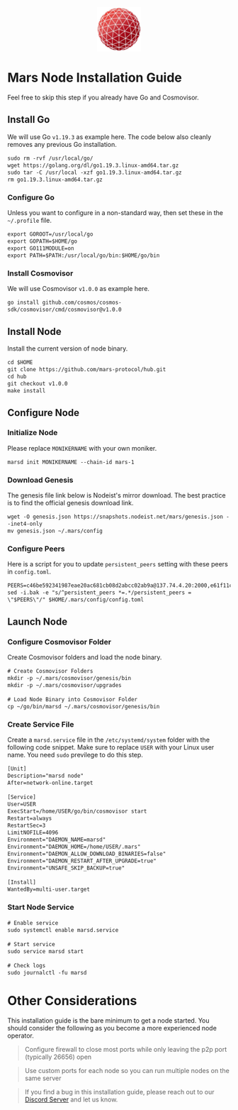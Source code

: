 <p align="center">
  <img height="100" height="auto" src="https://raw.githubusercontent.com/Nodeist/Kurulumlar/main/logos/mars.png">
</p>



# Mars Node Installation Guide
Feel free to skip this step if you already have Go and Cosmovisor.


## Install Go
We will use Go `v1.19.3` as example here. The code below also cleanly removes any previous Go installation.

```
sudo rm -rvf /usr/local/go/
wget https://golang.org/dl/go1.19.3.linux-amd64.tar.gz
sudo tar -C /usr/local -xzf go1.19.3.linux-amd64.tar.gz
rm go1.19.3.linux-amd64.tar.gz
```

### Configure Go
Unless you want to configure in a non-standard way, then set these in the `~/.profile` file.

```
export GOROOT=/usr/local/go
export GOPATH=$HOME/go
export GO111MODULE=on
export PATH=$PATH:/usr/local/go/bin:$HOME/go/bin
```


### Install Cosmovisor
We will use Cosmovisor `v1.0.0` as example here.

```
go install github.com/cosmos/cosmos-sdk/cosmovisor/cmd/cosmovisor@v1.0.0
```

## Install Node
Install the current version of node binary.

```
cd $HOME
git clone https://github.com/mars-protocol/hub.git
cd hub
git checkout v1.0.0
make install
```

## Configure Node
### Initialize Node
Please replace `MONIKERNAME` with your own moniker.

```
marsd init MONIKERNAME --chain-id mars-1
```

### Download Genesis
The genesis file link below is Nodeist's mirror download. The best practice is to find the official genesis download link.

```
wget -O genesis.json https://snapshots.nodeist.net/mars/genesis.json --inet4-only
mv genesis.json ~/.mars/config
```

### Configure Peers
Here is a script for you to update `persistent_peers` setting with these peers in `config.toml`.
```
PEERS=c46be592341987eae20ac681cb08d2abcc02ab9a@137.74.4.20:2000,e61f11c5b03400d3a99c066f951ed0888a2b64af@65.108.238.103:18556,5759fc5bb262806e619ef017e24c8443218afe92@195.201.83.242:45656,969af6a39a0f7e8a17b92d90888360ad92248626@65.108.132.107:2000,8bb6ec79bc116c36c1271a2f5c14cd6c1e1b812f@65.109.92.240:26656,1616af7456f519a0f2360adcad45d4bb9d39c92d@146.59.85.222:26656,1892755333d2cc6f7ba97bda1b1c709ad4ab69cd@50.21.173.82:26656,463f8be52fc3e0f1fe28cd0ec95bd726d85682ec@135.181.18.112:55556,be494851610016cff8853796a99c3ad46d8d1b5b@65.108.76.242:36095,d0dbb50a474888b8bed04bf8a23ac6b8bae443ee@5.79.79.80:18095,76969af1bccdd4dcc511741b171c3d4ccb837ba6@146.59.85.223:18556,59bb909c57664fafe88bf1b6924769c15a769ba4@65.108.125.236:3000,41caa4106f68977e3a5123e56f57934a2d34a1c1@95.214.53.233:27056,c0e6bf4193accabc14171ce163e704dcec5ea5df@51.91.215.170:36095,271593a440c65d6f224e852cb7ae65dd6863bc3a@74.50.94.66:56656,5ffee90e41903f6fba29dc75446d536a02d626fe@65.108.232.150:18095,7f4be5f7db9b920e965197b65974f0e1e64749e4@144.126.128.128:26656,be7d56127ef887d095b2f55f09be5fee1969d922@146.59.52.48:18095,b88814bddfccd85289d7201bfd6fc6c4b3342ab2@178.162.165.193:36095,2707fa9064faa355fc98795361c2d9a3fa7514fc@185.232.69.25:26656,7fa2f4bdbacaf4569621dc76b3e4df4c13b8710e@65.109.71.250:22656,386920074c1f2f14899106b4678b4b4617074033@51.79.72.176:26656,34d071205daccd65787b7346694d7acc671a88c8@146.59.81.92:42656,d2a2c21754be65ad4a4f1de1f6163f681a6e8af8@192.99.44.79:18556,4db44ebd58fed67d2a22ce06a395ce489415f498@5.75.197.137:26650,ebc272824924ea1a27ea3183dd0b9ba713494f83@185.16.39.137:27056,750935ac3bd1fda19f5bc3783d8108c27ceb10b9@66.85.151.226:36656,07dd4b754950bb6c5bf4f5c63d288eea3ef3d982@194.113.106.81:26656,376de67ee4184eb4c35e5024a0a093cf3e6eaf09@93.115.25.106:42656,63f6703a58ee4d9235e78d961408869af25a8f83@65.109.31.114:2500,ead869bce5e03c5512ceb99540e445e0bc639019@65.108.231.83:51656,120a44a50f702717c259319caa2447c77621865f@3.39.103.198:26656,cc4c66d271f9ba9b8d22f8cd22da648f48280748@176.9.76.180:26656,2a82b9592fc5d54d99999e58a2ab1592ce29cbcc@80.254.8.54:26656,c16d8f6760aa4b9a09ce4dcbd74482e80e87de84@65.108.97.58:2866,c06b9689397667fa060d8c3458dd391962d89be2@116.202.36.240:18556,3e3f68fdd8a290345e07cb95479c9a510be5d72f@65.109.35.42:38656,38edf28452ebc41f661d91b6613563c864f4c72e@35.228.114.46:26656,6cbdee8a3fd9dc83b8296275c96e5372dbc3b143@148.113.159.123:26656,7b4b8cf9ddce15e7648de0c3253d728120c9c183@159.65.124.206:26656,52de8a7e2ad3da459961f633e50f64bf597c7585@167.99.133.187:443,575b6dc8a57d4a742bb0ed77934203f1b347f3f1@185.246.84.42:7240,04c687dea43de3f30df5672b30b061789a0cf8e8@144.202.72.17:26606,905157b5cc774bb0ebbc79c040bead1adf5df58b@131.153.203.225:26656,d9bfa29e0cf9c4ce0cc9c26d98e5d97228f93b0b@65.109.88.38:45656,0c7a6911cfa419fd32c203551ea9d69f6f6fe332@51.91.144.243:26656,694e1c11d773a5505fb01daa16a48ddfa27be9ff@5.199.170.92:42656,9c0c747a44919d645f74354fbe095337630b9eee@37.252.184.228:26656,9ab42d56b7cfd78eeed997b276dc7aec27374e42@65.109.52.156:10656,1450c401a8536b1064e1e1e244706399c1858f35@208.102.87.76:26656,2a66b2b518d908c91b734ac6bad07ae68e1553ba@141.94.171.61:26656,ce27e5731b1f79e6c04457b2f59202ad600204ab@3.131.44.92:26656,7a9560de3e7df9d4e193d512b3a9e23e13f18e4a@141.95.154.21:26656,50bd832d75f943767fd1d8309c136df2b4c65207@185.182.184.200:56656,22610d69d1fd5e40c8eed7e7eb3ba9872f1c4502@161.97.64.180:27656,9110db7a7bc670e132e22217fda9a6832edd98d5@23.88.5.169:37656,d524ab7c11a8704b0084a92ab8ed1abba1333d80@141.95.33.158:26650,14528e72319ffb16ab8d945308f688ce03a93e53@216.151.183.112:26656,4903220ef96de95b98badaa0755d60b777a75c8a@144.76.175.189:18556,bd2b7d058dc608328f821ef1ad2b8442d6763376@81.0.220.94:24656,f70ee212c0b3b60e0e8411ec1b978c7826f220a2@85.190.254.14:27656,58854afdcf953f0317d3e120331eff23c2264fbb@178.208.86.48:12656,530b1964bc17bca6457311f1c2d5a2f3d25b297a@51.81.155.97:18556,e32d9d4c09332266eeaa299774dc1f57836d33b9@65.108.135.212:58656,782305759c4ce42f4a22ba9cea6b3c2bbbe5c6b7@65.108.78.29:26656,081effcdbd305b7b9b87b33462fa1204ae607c96@148.251.53.110:7240,8253a88226cb44161f0f7eddb8aa0f022a0cf861@65.108.109.240:3000,230c8b615ab3d0a92c88c765cded171338199edd@51.210.240.201:18556,ced9f0d84104ce5fad53e91548ed9f7f16599d10@176.9.22.117:54656,e26ac62d4b4339bd8863c59027583c1f9a085675@185.225.232.196:22656,7a6e1490d4b2d32b7e37d1e1cb35e143d2492517@51.79.159.79:16656,5bc312415704f3d57bc2a1856c736668737dfb5e@164.92.192.38:26656,f301f4ba2c863573c093bcd9fa68f2b1060bcae3@142.44.240.156:26656,93d3f6f319ea5feac947e1b0886c2756223f9b9d@162.19.57.180:26776,908c3aed1c30c72c760e3ed717b1099fd1e82dbb@103.180.28.216:26656,8fd890ffe05fd220c2fbacce374413b0f5ea23f5@157.245.193.9:20656,4bb23cd7c856f8e92c52f1ab38ab05c4bc24529f@87.106.112.86:26656,f7126202172055ff4440e53c468146d3589c37ac@162.55.245.219:45656,000f20c009ef4fbae24cde350340c66d203d3fee@65.109.92.148:61356,47585f7012cfbc2ed4ea2cf4bbae5123942ccfa6@164.92.128.39:26656,1193253f91a64aa3980df627d20f620c4cbb5ec5@34.83.213.40:26656,055b1458344b74e1705812e23af570d41e1e4bdf@80.64.208.175:26656,84f821d36d45cc0cdaa4ff05297e888bb0d9de8f@85.237.193.111:26656,66fbae56ce70f466194883bb4962a5778916439a@185.188.250.24:45656,305d93229a89ae46265ef08536aa962d4a0dee67@65.108.131.18:26656,d933a425e567c28b4695acbbf0d6cfa6c68cf0c5@65.108.72.156:26656,931f46cc338f59222c22565e216a16f57bbb9782@95.217.164.44:26656,0110304370d093657ac121ea86b7c31eff81f4cc@144.76.97.251:33656,49ab32e3917a2bd99888e74ddf814b255c68b8f1@143.198.107.196:45656,894d4d9dd0df037afaef0f871ad14cd2dced2d33@65.108.238.61:23656,e37baa8dbea5676d4c7f0064c5fb5f0b45780c3a@51.81.107.95:18556,6bdc1a9e0ee642b6559c41371d4fbb5c403857d7@34.223.131.56:26656,9088bab4c4afb96f624fb42ba2ebd963aa4c34a1@15.235.115.147:10004,d10e5704f3c8e9dd6ef42445e4b88bb57d0a8289@65.108.8.247:18556,ca5a76c51bbbc57f839e6ed08953d3926eaa6e5b@34.159.53.53:26656,eebeaed5f9c4dea4b9ec653f895324899cab5715@35.196.35.236:51656,fc6878d5e076fd7baa6c444f7642e011e79d3571@65.108.201.167:38656
sed -i.bak -e "s/^persistent_peers *=.*/persistent_peers = \"$PEERS\"/" $HOME/.mars/config/config.toml
```

## Launch Node
### Configure Cosmovisor Folder
Create Cosmovisor folders and load the node binary.

```
# Create Cosmovisor Folders
mkdir -p ~/.mars/cosmovisor/genesis/bin
mkdir -p ~/.mars/cosmovisor/upgrades

# Load Node Binary into Cosmovisor Folder
cp ~/go/bin/marsd ~/.mars/cosmovisor/genesis/bin
```

### Create Service File
Create a `marsd.service` file in the `/etc/systemd/system` folder with the following code snippet. Make sure to replace `USER` with your Linux user name. You need `sudo` previlege to do this step.

```
[Unit]
Description="marsd node"
After=network-online.target

[Service]
User=USER
ExecStart=/home/USER/go/bin/cosmovisor start
Restart=always
RestartSec=3
LimitNOFILE=4096
Environment="DAEMON_NAME=marsd"
Environment="DAEMON_HOME=/home/USER/.mars"
Environment="DAEMON_ALLOW_DOWNLOAD_BINARIES=false"
Environment="DAEMON_RESTART_AFTER_UPGRADE=true"
Environment="UNSAFE_SKIP_BACKUP=true"

[Install]
WantedBy=multi-user.target
```

### Start Node Service
```
# Enable service
sudo systemctl enable marsd.service

# Start service
sudo service marsd start

# Check logs
sudo journalctl -fu marsd
```

# Other Considerations
This installation guide is the bare minimum to get a node started. You should consider the following as you become a more experienced node operator.



> Configure firewall to close most ports while only leaving the p2p port (typically 26656) open

> Use custom ports for each node so you can run multiple nodes on the same server

> If you find a bug in this installation guide, please reach out to our [Discord Server](https://discord.gg/yV2nEunsTY) and let us know.
